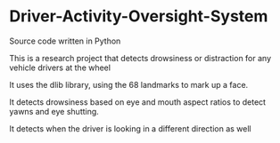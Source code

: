 # Driver-Activity-Oversight-System
Source code written in Python

This is a research project that detects drowsiness or distraction for any vehicle drivers at the wheel

It uses the dlib library, using the 68 landmarks to mark up a face. 

It detects drowsiness based on eye and mouth aspect ratios to detect yawns and eye shutting.

It detects when the driver is looking in a different direction as well
